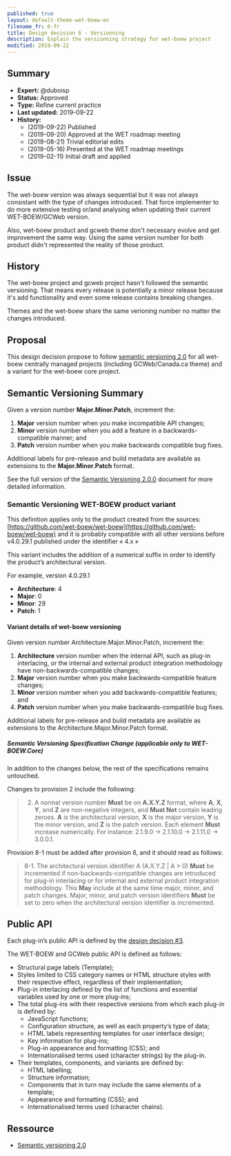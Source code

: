 ```yaml
---
published: true
layout: default-theme-wet-boew-en
filename_fr: 6-fr
title: Design decision 6 - Versionning
description: Explain the versionning strategy for wet-boew project
modified: 2019-09-22
---
```


## Summary

* **Expert:** @duboisp
* **Status:** Approved
* **Type:** Refine current practice
* **Last updated:** 2019-09-22
* **History:**
	* (2019-09-22) Published
	* (2019-09-20) Approved at the WET roadmap meeting
	* (2019-08-21) Trivial editorial edits
	* (2019-05-16) Presented at the WET roadmap meetings
	* (2019-02-11) Initial draft and applied

## Issue

The wet-boew version was always sequential but it was not always consistant with the type of changes introduced. That force implementer to do more extensive testing or/and analysing when updating their current WET-BOEW/GCWeb version.

Also, wet-boew product and gcweb theme don't necessary evolve and get improvement the same way. Using the same version number for both product didn't represented the reality of those product.

## History
The wet-boew project and gcweb project hasn't followed the semantic versioning. That means every release is potentially a minor release because it's add functionality and even some release contains breaking changes.

Themes and the wet-boew share the same verioning number no matter the changes introduced.

## Proposal

This design decision propose to follow [semantic versioning 2.0](https://semver.org/) for all wet-boew centrally managed projects (including GCWeb/Canada.ca theme) and a variant for the wet-boew core project.

## Semantic Versioning Summary

Given a version number **Major.Minor.Patch**, increment the:

1. **Major** version number when you make incompatible API changes;
2. **Minor** version number when you add a feature in a backwards-compatible manner; and
3. **Patch** version number when you make backwards compatible bug fixes.

Additional labels for pre-release and build metadata are available as extensions to the **Major.Minor.Patch** format.

See the full version of the [Semantic Versioning 2.0.0](https://semver.org/) document for more detailed information.

### Semantic Versioning WET-BOEW product variant

This definition applies only to the product created from the sources: [https://github.com/wet-boew/wet-boew](https://github.com/wet-boew/wet-boew) and it is probably compatible with all other versions before v4.0.29.1 published under the identifier « 4.x »

This variant includes the addition of a numerical suffix in order to identify the product’s architectural version.

For example, version 4.0.29.1

* **Architecture**: 4
* **Major**: 0
* **Minor**: 29
* **Patch**: 1

#### Variant details of wet-boew versioning

Given version number Architecture.Major.Minor.Patch, increment the:

1. **Architecture** version number when the internal API, such as plug-in interlacing, or the internal and external product integration methodology have non-backwards-compatible changes;
2. **Major** version number when you make backwards-compatible feature changes;
3. **Minor** version number when you add backwards-compatible features; and
4. **Patch** version number when you make backwards-compatible bug fixes.

Additional labels for pre-release and build metadata are available as extensions to the Architecture.Major.Minor.Patch format.

##### Semantic Versioning Specification Change (applicable only to WET-BOEW.Core)

In addition to the changes below, the rest of the specifications remains untouched.

Changes to provision 2 include the following:

> 2. A normal version number **Must** be on **A.X.Y.Z** format, where **A**, **X**, **Y**, and **Z** are non-negative integers, and **Must Not** contain leading zeroes. **A** is the architectural version, **X** is the major version, **Y** is the minor version, and **Z** is the patch version. Each element **Must** increase numerically. For instance: 2.1.9.0 -> 2.1.10.0 -> 2.1.11.0 -> 3.0.0.1.

Provision 8-1 must be added after provision 8, and it should read as follows:

> 8-1. The architectural version identifier A (A.X.Y.Z | A > 0) **Must** be incremented if non-backwards-compatible changes are introduced for plug-in interlacing or for internal and external product integration methodology. This **May** include at the same time major, minor, and patch changes. Major, minor, and patch version identifiers **Must** be set to zero when the architectural version identifier is incremented.

## Public API

Each plug-in’s public API is defined by the [design decision #3](3.html).

The WET-BOEW and GCWeb public API is defined as follows:

* Structural page labels (Template);
* Styles limited to CSS category names or HTML structure styles with their respective effect, regardless of their implementation;
* Plug-in interlacing defined by the list of functions and essential variables used by one or more plug-ins;
* The total plug-ins with their respective versions from which each plug-in is defined by:
	* JavaScript functions;
	* Configuration structure, as well as each property’s type of data;
	* HTML labels representing templates for user interface design;
	* Key information for plug-ins;
	* Plug-in appearance and formatting (CSS); and
	* Internationalised terms used (character strings) by the plug-in.
* Their templates, components, and variants are defined by:
	* HTML labelling;
	* Structure information;
	* Components that in turn may include the same elements of a template;
	* Appearance and formatting (CSS); and
	* Internationalised terms used (character chains).

## Ressource

* [Semantic versioning 2.0](https://semver.org/)

